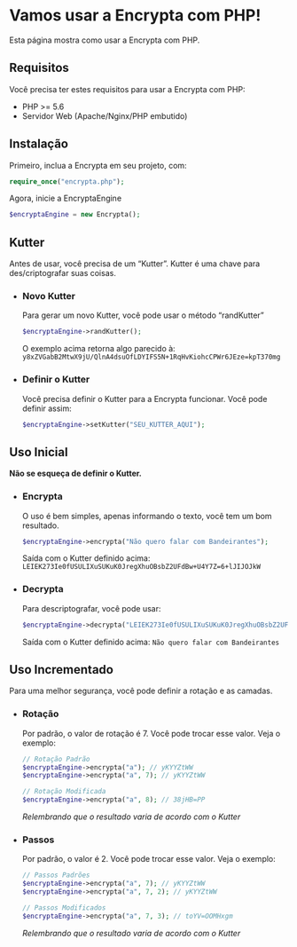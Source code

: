 # Vamos usar a Encrypta com PHP!
Esta página mostra como usar a Encrypta com PHP.

## Requisitos
Você precisa ter estes requisitos para usar a Encrypta com PHP:

- PHP >= 5.6
- Servidor Web (Apache/Nginx/PHP embutido)

## Instalação
Primeiro, inclua a Encrypta em seu projeto, com:
```php
require_once("encrypta.php");
```

Agora, inicie a EncryptaEngine
```php
$encryptaEngine = new Encrypta();
```

## Kutter
Antes de usar, você precisa de um “Kutter”. Kutter é uma chave para des/criptografar suas coisas.

* ### Novo Kutter
  Para gerar um novo Kutter, você pode usar o método “randKutter”
  ```php
  $encryptaEngine->randKutter();
  ```

  O exemplo acima retorna algo parecido à: `y8xZVGabB2MtwX9jU/QlnA4dsuOfLDYIFS5N+1RqHvKiohcCPWr6JEze=kpT370mg`

* ### Definir o Kutter
  Você precisa definir o Kutter para a Encrypta funcionar. Você pode definir assim:
  ```php
  $encryptaEngine->setKutter("SEU_KUTTER_AQUI");
  ```

## Uso Inicial
**Não se esqueça de definir o Kutter.**
* ### Encrypta
  O uso é bem simples, apenas informando o texto, você tem um bom resultado.
  ```php
  $encryptaEngine->encrypta("Não quero falar com Bandeirantes");
  ```

  Saída com o Kutter definido acima: `LEIEK273Ie0fUSULIXuSUKuK0JregXhuOBsbZ2UFdBw+U4Y7Z=6+lJIJOJkW`

* ### Decrypta
  Para descriptografar, você pode usar:
  ```php
  $encryptaEngine->decrypta("LEIEK273Ie0fUSULIXuSUKuK0JregXhuOBsbZ2UFdBw+U4Y7Z=6+lJIJOJkW");
  ```
  
  Saída com o Kutter definido acima: `Não quero falar com Bandeirantes`

## Uso Incrementado
Para uma melhor segurança, você pode definir a rotação e as camadas.


* ### Rotação
  Por padrão, o valor de rotação é 7. Você pode trocar esse valor. Veja o exemplo:
  
  ```php
  // Rotação Padrão
  $encryptaEngine->encrypta("a"); // yKYYZtWW
  $encryptaEngine->encrypta("a", 7); // yKYYZtWW
  ```

  ```php
  // Rotação Modificada
  $encryptaEngine->encrypta("a", 8); // 38jHB=PP
  ```

  _Relembrando que o resultado varia de acordo com o Kutter_


* ### Passos
  Por padrão, o valor é 2. Você pode trocar esse valor. Veja o exemplo:

  ```php
  // Passos Padrões
  $encryptaEngine->encrypta("a", 7); // yKYYZtWW
  $encryptaEngine->encrypta("a", 7, 2); // yKYYZtWW
  ```

  ```php
  // Passos Modificados
  $encryptaEngine->encrypta("a", 7, 3); // toYV=OOMHxgm
  ```
  _Relembrando que o resultado varia de acordo com o Kutter_

